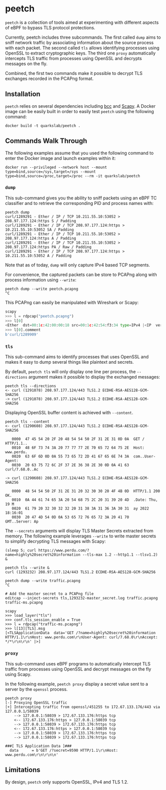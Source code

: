 # peetch

`peetch` is a collection of tools aimed at experimenting with different aspects of eBPF to bypass TLS protocol protections.

Currently, peetch includes three subcommands. The first called `dump` aims to sniff network traffic by associating information about the source process with each packet. The second called `tls` allows identifying processes using OpenSSL to extract cryptographic keys. The third one `proxy` automatically intercepts TLS traffic from processes using OpenSSL and decrypts messages on the fly.

Combined, the first two commands make it possible to decrypt TLS exchanges recorded in the PCAPng format.

## Installation

`peetch` relies on several dependencies including [bcc](https://github.com/iovisor/bcc) and [Scapy](https://github.com/secdev/scapy). A Docker image can be easily built in order to easily test `peetch` using the following command:

```shell
docker build -t quarkslab/peetch .
```

## Commands Walk Through

The following examples assume that you used the following command to enter the Docker image and launch examples within it:

```shell
docker run --privileged --network host --mount type=bind,source=/sys,target=/sys --mount type=bind,source=/proc,target=/proc --rm -it quarkslab/peetch
```

### `dump`

This sub-command gives you the ability to sniff packets using an eBPF TC classifier and to retrieve the corresponding PID and process names with:

```shell
peetch dump
curl/1289291 - Ether / IP / TCP 10.211.55.10:53052 > 208.97.177.124:https S / Padding
curl/1289291 - Ether / IP / TCP 208.97.177.124:https > 10.211.55.10:53052 SA / Padding
curl/1289291 - Ether / IP / TCP 10.211.55.10:53052 > 208.97.177.124:https A / Padding
curl/1289291 - Ether / IP / TCP 10.211.55.10:53052 > 208.97.177.124:https PA / Raw / Padding
curl/1289291 - Ether / IP / TCP 208.97.177.124:https > 10.211.55.10:53052 A / Padding
```

Note that as of today, `dump` will only capture IPv4 based TCP segments.

For convenience, the captured packets can be store to PCAPng along with process information using `--write`:

```shell
peetch dump --write peetch.pcapng
^C
```

This PCAPng can easily be manipulated with Wireshark or Scapy:

```python
scapy
>>> l = rdpcap("peetch.pcapng")
>>> l[0]
<Ether  dst=00:1c:42:00:00:18 src=00:1c:42:54:f3:34 type=IPv4 |<IP  version=4 ihl=5 tos=0x0 len=60 id=11088 flags=DF frag=0 ttl=64 proto=tcp chksum=0x4bb1 src=10.211.55.10 dst=208.97.177.124 |<TCP  sport=53054 dport=https seq=631406526 ack=0 dataofs=10 reserved=0 flags=S window=64240 chksum=0xc3e9 urgptr=0 options=[('MSS', 1460), ('SAckOK', b''), ('Timestamp', (1272423534, 0)), ('NOP', None), ('WScale', 7)] |<Padding  load='\x00\x00' |>>>>
>>> l[0].comment
b'curl/1289909'
```

### `tls`

This sub-command aims to identify processes that uses OpenSSL and makes it easy to dump several things like plaintext and secrets.

By default, `peetch tls` will only display one line per process, the `--directions` argument makes it possible to display the exchanged messages:

```shell
peetch tls --directions
<- curl (1291078) 208.97.177.124/443 TLS1.2 ECDHE-RSA-AES128-GCM-SHA256
-> curl (1291078) 208.97.177.124/443 TLS1.2 ECDHE-RSA-AES128-GCM-SHA256
```

Displaying OpenSSL buffer content is achieved with `--content`.

```shell
peetch tls --content
<- curl (1290608) 208.97.177.124/443 TLS1.2 ECDHE-RSA-AES128-GCM-SHA256

   0000  47 45 54 20 2F 20 48 54 54 50 2F 31 2E 31 0D 0A  GET / HTTP/1.1..
   0010  48 6F 73 74 3A 20 77 77 77 2E 70 65 72 64 75 2E  Host: www.perdu.
   0020  63 6F 6D 0D 0A 55 73 65 72 2D 41 67 65 6E 74 3A  com..User-Agent:
   0030  20 63 75 72 6C 2F 37 2E 36 38 2E 30 0D 0A 41 63   curl/7.68.0..Ac

-> curl (1290608) 208.97.177.124/443 TLS1.2 ECDHE-RSA-AES128-GCM-SHA256

   0000  48 54 54 50 2F 31 2E 31 20 32 30 30 20 4F 4B 0D  HTTP/1.1 200 OK.
   0010  0A 44 61 74 65 3A 20 54 68 75 2C 20 31 39 20 4D  .Date: Thu, 19 M
   0020  61 79 20 32 30 32 32 20 31 38 3A 31 36 3A 30 31  ay 2022 18:16:01
   0030  20 47 4D 54 0D 0A 53 65 72 76 65 72 3A 20 41 70   GMT..Server: Ap
```

The `--secrets` arguments will display TLS Master Secrets extracted from memory. The following example leverages `--write` to write master secrets to simplify decrypting TLS messages with Scapy:

```shell
(sleep 5; curl https://www.perdu.com/?name=highly%20secret%20information --tls-max 1.2 --http1.1 --tlsv1.2) &

peetch tls --write &
curl (1293232) 208.97.177.124/443 TLS1.2 ECDHE-RSA-AES128-GCM-SHA256

peetch dump --write traffic.pcapng
^C

# Add the master secret to a PCAPng file
editcap --inject-secrets tls,1293232-master_secret.log traffic.pcapng traffic-ms.pcapng

scapy
>>> load_layer("tls")
>>> conf.tls_session_enable = True
>>> l = rdpcap("traffic-ms.pcapng")
>>> l[13][TLS].msg
[<TLSApplicationData  data='GET /?name=highly%20secret%20information HTTP/1.1\r\nHost: www.perdu.com\r\nUser-Agent: curl/7.68.0\r\nAccept: */*\r\n\r\n' |>]
```

### `proxy`

This sub-command uses eBPF programs to automatically intercept TLS traffic from processes using OpenSSL and decrypt messages on the fly using Scapy.

In the following example, `peetch proxy` display a secret value sent to a server by the `openssl` process.

```shell
peetch proxy
[-] Proxying OpenSSL traffic
[+] Intercepting traffic from openssl/451255 to 172.67.133.176/443 via 127.0.0.1/58039
    --> 127.0.0.1:58039 > 172.67.133.176:https tcp
    <-- 172.67.133.176:https > 127.0.0.1:58039 tcp
    --> 127.0.0.1:58039 > 172.67.133.176:https tcp
    <-- 172.67.133.176:https > 127.0.0.1:58039 tcp
    --> 127.0.0.1:58039 > 172.67.133.176:https tcp
    --> 127.0.0.1:58039 > 172.67.133.176:https tcp

###[ TLS Application Data ]###
  data      = b'GET /?secret=9590 HTTP/1.1\r\nHost: www.perdu.com\r\n\r\n\n'
```

## Limitations

By design, `peetch` only supports OpenSSL, IPv4 and TLS 1.2.
